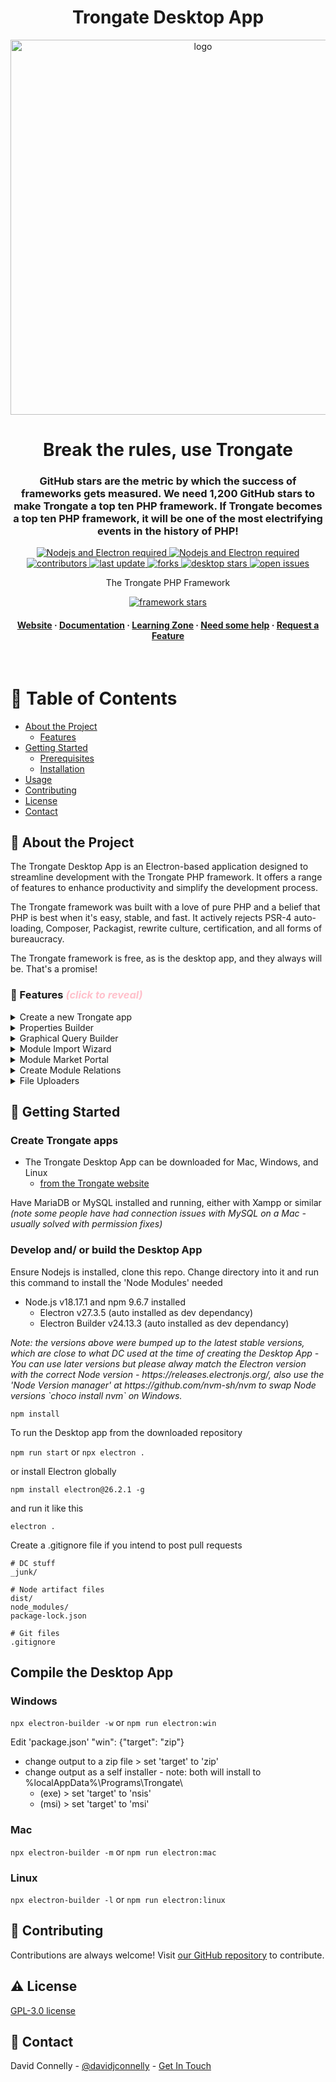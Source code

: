 <div align="center">
  <h1>Trongate Desktop App</h1>
  <img src="https://trongate.io/trongate_logo/trongate_logo_dark_blue_bg.png" alt="logo" width="600" height="auto" />
  <h1>Break the rules, use Trongate</h1>
  
  <h3>
   GitHub stars are the metric by which the success of frameworks gets measured. We need 1,200 GitHub stars to make Trongate a top ten PHP framework. If Trongate becomes a top ten PHP framework, it will be one of the most electrifying events in the history of PHP! 
  </h3>

<!-- Badges -->
<p>
  <a href="https://www.php.net/">
    <img src="https://img.shields.io/badge/Electron.js-v27.3.5-777BB4"
    alt="Nodejs and Electron required" />
  </a>
  <a href="https://www.php.net/">
    <img src="https://img.shields.io/badge/Node.js-v18.17.1-777BB4"
    alt="Nodejs and Electron required" />
  </a>
  <a href="https://github.com/trongate/trongate-desktop-app/graphs/contributors">
    <img src="https://img.shields.io/github/contributors/trongate/trongate-desktop-app" alt="contributors" />
  </a>
  <a href="">
    <img src="https://img.shields.io/github/last-commit/trongate/trongate-desktop-app" alt="last update" />
  </a>
  <a href="https://github.com/trongate/trongate-desktop-app/network/members">
    <img src="https://img.shields.io/github/forks/trongate/trongate-desktop-app" alt="forks" />
  </a>
  <a href="https://github.com/trongate/trongate-desktop-app/stargazers">
    <img src="https://img.shields.io/github/stars/trongate/trongate-desktop-app" alt="desktop stars" />
  </a>
    <a href="https://github.com/trongate/trongate-desktop-app/issues/">
    <img src="https://img.shields.io/github/issues/trongate/trongate-desktop-app" alt="open issues" />
  </a>

  <p>The Trongate PHP Framework</p>
  <a href="https://github.com/trongate/trongate-framework/stargazers">
    <img src="https://img.shields.io/github/stars/trongate/trongate-framework" alt="framework stars" />
  </a>
</p>
   
<h4>
    <a href="https://trongate.io">Website</a>
  <span> · </span>
    <a href="https://trongate.io/docs_m/contents">Documentation</a>
  <span> · </span>
    <a href="https://trongate.io/learning-zone">Learning Zone</a>
  <span> · </span>
    <a href="https://trongate.io/help_bar">Need some help</a>
  <span> · </span>
    <a href="https://trongate.io/your_messages/compose">Request a Feature</a>
  </h4>
</div>

<br />

# :notebook_with_decorative_cover: Table of Contents

- [About the Project](#star2-about-the-project)
  - [Features](#dart-features)
- [Getting Started](#toolbox-getting-started)
  - [Prerequisites](#bangbang-prerequisites)
  - [Installation](#gear-installation)
- [Usage](#eyes-usage)
- [Contributing](#wave-contributing)
- [License](#warning-license)
- [Contact](#handshake-contact)

<!-- About the Project -->

## :star2: About the Project

<div align="left"> 
  <p>The Trongate Desktop App is an Electron-based application designed to streamline development with the Trongate PHP framework. It offers a range of features to enhance productivity and simplify the development process.</p>
  <p>The Trongate framework was built with a love of pure PHP and a belief that PHP is best when it's easy, stable, and fast. It actively rejects PSR-4 auto-loading, Composer, Packagist, rewrite culture, certification, and all forms of bureaucracy.</p>
  <p>The Trongate framework is free, as is the desktop app, and they always will be. That's a promise!</p>
</div>

<!-- Features -->

### :dart: Features <span style="color: pink;"><i>(click to reveal)</i></span>

<details>
  <summary>Create a new Trongate app</summary>
  <p>
    No command line. No Git. No 'Composer dot phar'. No  Yaml. No Packagist. Trongate installs itself. Simply download the free Trongate desktop app and set up entire database driven apps in seconds!
  </p>
</details>
<details>
  <summary>Properties Builder</summary>
  <p>
    The properties builder creates the database schema and code scaffold for general CRUD operations, enhancing productivity with automatic code generation.
  </p>
</details>
<details>
  <summary>Graphical Query Builder</summary>
  <p>
    Trongate is the only framework that comes with a free graphical SQL query builder. So, now you can build complex table joins easily and liberate yourself from costly db management software.
  </p>
</details>
<details>
  <summary>Module Import Wizard</summary>
  <p>
    Easily import entire modules, including SQL data. Drag 'n' drop web development, at last.
  </p>
</details>
<details>
  <summary>Module Market Portal</summary>
  <p>
    Import custom modules into your app from the online <a href="https://trongate.io/module-market">Module Market</a>, offering a wide range of additional functionality.
  </p>
</details>
<details>
  <summary>Create Module Relations</summary>
  <p>
    Create table joins or pivot tables to link data seamlessly within your application.
  </p>
</details>
<details>
  <summary>File Uploaders</summary>
  <p>
    Add single or multi-file image uploaders to your modules effortlessly, streamlining the process of handling file uploads.
  </p>
</details>

<!-- Getting Started -->

## :toolbox: Getting Started

<h3>Create Trongate apps</h3>

- The Trongate Desktop App can be downloaded for Mac, Windows, and Linux
  - [from the Trongate website](https://trongate.io/download)

<p>Have MariaDB or MySQL installed and running, either with Xampp or similar <i>(note some people have had connection issues with MySQL on a Mac - usually solved with permission fixes)</i></p>

<h3>Develop and/ or build the Desktop App</h3>
<p>Ensure Nodejs is installed, clone this repo.  Change directory into it and run this command to install the 'Node Modules' needed</p>

- Node.js v18.17.1 and npm 9.6.7 installed
  - Electron v27.3.5 (auto installed as dev dependancy)
  - Electron Builder v24.13.3 (auto installed as dev dependancy)

<p><i>Note: the versions above were bumped up to the latest stable versions, which are close to what DC used at the time of creating the Desktop App - You can use later versions but please alway match the Electron version with the correct Node version - https://releases.electronjs.org/, also use the 'Node Version manager' at https://github.com/nvm-sh/nvm to swap Node versions `choco install nvm` on Windows.</i></p>

`npm install`

<p>To run the Desktop app from the downloaded repository</p>

`npm run start` or `npx electron .`

<p>or install Electron globally</p>

`npm install electron@26.2.1 -g`

<p>and run it like this</p>

`electron .`

<p>Create a .gitignore file if you intend to post pull requests</p>

```
# DC stuff
_junk/

# Node artifact files
dist/
node_modules/
package-lock.json

# Git files
.gitignore
```

## Compile the Desktop App

### Windows

`npx electron-builder -w` or `npm run electron:win`

Edit 'package.json' "win": {"target": "zip"}

- change output to a zip file > set 'target' to 'zip'
- change output as a self installer - note: both will install to %localAppData%\Programs\Trongate\
  - (exe) > set 'target' to 'nsis'
  - (msi) > set 'target' to 'msi'

### Mac

`npx electron-builder -m` or `npm run electron:mac`

### Linux

`npx electron-builder -l` or `npm run electron:linux`

<!-- Contributing -->

## :wave: Contributing

Contributions are always welcome! Visit [our GitHub repository](https://github.com/trongate/trongate-desktop-app) to contribute.

<!-- License -->

## :warning: License

[GPL-3.0 license](https://github.com/trongate/trongate-desktop-app?tab=GPL-3.0-1-ov-file#readme)

<!-- Contact -->

## :handshake: Contact

David Connelly - [@davidjconnelly](https://twitter.com/davidjconnelly) - [Get In Touch](https://trongate.io/your_messages/compose)
